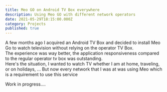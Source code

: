 ```yaml
---
title: Meo GO on Android TV Box everywhere
description: Using Meo GO with different network operators
date: 2021-05-29T18:15:00.000Z
category: Projects
published: true
---
```

A few months ago I acquired an Android TV Box and decided to install Meo Go to watch television without relying on the operator TV Box.  
The experience was way better, the application responsiveness compared to the regular operator tv box was outstanding.  
Here's the situation, I wanted to watch TV whether I am at home, traveling, or on holidays, ... But now every network that I was at was using Meo which is a requirement to use this service

Work in progress....